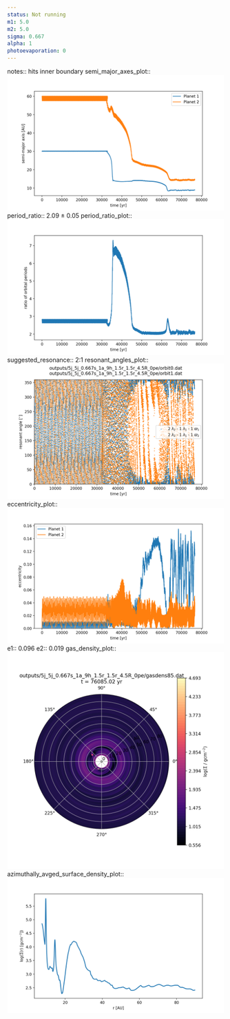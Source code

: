 ```yaml
---
status: Not running
m1: 5.0
m2: 5.0
sigma: 0.667
alpha: 1
photoevaporation: 0
---
```


notes:: hits inner boundary
semi_major_axes_plot:: ![semi_major_axes_5j_5j_0.667s_1a_9h_1.5r_1.5r_4.5R_0pe.png](plots/semi_major_axes/semi_major_axes_5j_5j_0.667s_1a_9h_1.5r_1.5r_4.5R_0pe.png)
period_ratio:: 2.09 ± 0.05
period_ratio_plot:: ![period_ratio_5j_5j_0.667s_1a_9h_1.5r_1.5r_4.5R_0pe.png](plots/period_ratio/period_ratio_5j_5j_0.667s_1a_9h_1.5r_1.5r_4.5R_0pe.png)
suggested_resonance:: 2:1
resonant_angles_plot:: ![resonant_angles_5j_5j_0.667s_1a_9h_1.5r_1.5r_4.5R_0pe.png](plots/resonant_angles/resonant_angles_5j_5j_0.667s_1a_9h_1.5r_1.5r_4.5R_0pe.png)
eccentricity_plot:: ![eccentricity_5j_5j_0.667s_1a_9h_1.5r_1.5r_4.5R_0pe.png](plots/eccentricity/eccentricity_5j_5j_0.667s_1a_9h_1.5r_1.5r_4.5R_0pe.png)
e1:: 0.096
e2:: 0.019
gas_density_plot:: ![gas_density_5j_5j_0.667s_1a_9h_1.5r_1.5r_4.5R_0pe.png](plots/gas_density/gas_density_5j_5j_0.667s_1a_9h_1.5r_1.5r_4.5R_0pe.png)
azimuthally_avged_surface_density_plot:: ![azimuthally_avged_surface_density_5j_5j_0.667s_1a_9h_1.5r_1.5r_4.5R_0pe.png](plots/azimuthally_avged_surface_density/azimuthally_avged_surface_density_5j_5j_0.667s_1a_9h_1.5r_1.5r_4.5R_0pe.png)
